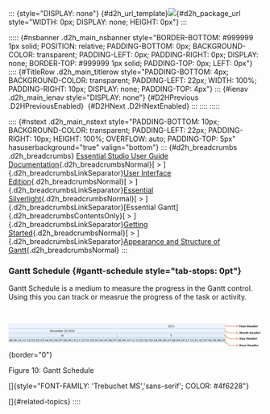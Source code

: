 ::: {style="DISPLAY: none"}
[](ms-xhelp:///?Id=d2h_url_template){#d2h_url_template}![](!package_url!){#d2h_package_url style="WIDTH: 0px; DISPLAY: none; HEIGHT: 0px"}
:::

::::: {#nsbanner .d2h_main_nsbanner style="BORDER-BOTTOM: #999999 1px solid; POSITION: relative; PADDING-BOTTOM: 0px; BACKGROUND-COLOR: transparent; PADDING-LEFT: 0px; PADDING-RIGHT: 0px; DISPLAY: none; BORDER-TOP: #999999 1px solid; PADDING-TOP: 0px; LEFT: 0px"}
:::: {#TitleRow .d2h_main_titlerow style="PADDING-BOTTOM: 4px; BACKGROUND-COLOR: transparent; PADDING-LEFT: 22px; WIDTH: 100%; PADDING-RIGHT: 10px; DISPLAY: none; PADDING-TOP: 4px"}
::: {#ienav .d2h_main_ienav style="DISPLAY: none"}
[](ms-xhelp:///?Id=e2702e7b-5d2b-4639-a5cc-caf41f76eb09){#D2HPrevious .D2HPreviousEnabled}  [](ms-xhelp:///?Id=177e0f27-f1e6-4d20-b842-49f30fd5e75c){#D2HNext .D2HNextEnabled}
:::
::::
:::::

:::: {#nstext .d2h_main_nstext style="PADDING-BOTTOM: 10px; BACKGROUND-COLOR: transparent; PADDING-LEFT: 22px; PADDING-RIGHT: 10px; HEIGHT: 100%; OVERFLOW: auto; PADDING-TOP: 5px" hasuserbackground="true" valign="bottom"}
::: {#d2h_breadcrumbs .d2h_breadcrumbs}
[Essential Studio User Guide Documentation](ms-xhelp:///?Id=12457748-09e3-4d74-a240-8e049cedf030){.d2h_breadcrumbsNormal}[ \> ]{.d2h_breadcrumbsLinkSeparator}[User Interface Edition](ms-xhelp:///?Id=c29296b7-531c-413b-a0ec-488ca1f7f669){.d2h_breadcrumbsNormal}[ \> ]{.d2h_breadcrumbsLinkSeparator}[Essential Silverlight](ms-xhelp:///?Id=66221bd1-ba2e-43c2-94a7-618f50e01d24){.d2h_breadcrumbsNormal}[ \> ]{.d2h_breadcrumbsLinkSeparator}[Essential Gantt]{.d2h_breadcrumbsContentsOnly}[ \> ]{.d2h_breadcrumbsLinkSeparator}[Getting Started](ms-xhelp:///?Id=35f72cf8-9b12-4131-ab30-00a5a199c143){.d2h_breadcrumbsNormal}[ \> ]{.d2h_breadcrumbsLinkSeparator}[Appearance and Structure of Gantt](ms-xhelp:///?Id=a51e9739-758b-4256-a7f7-ebb646e055d1){.d2h_breadcrumbsNormal}
:::

### Gantt Schedule {#gantt-schedule style="tab-stops: 0pt"}

Gantt Schedule is a medium to measure the progress in the Gantt control. Using this you can track or measrue the progress of the task or activity.

 

![](ImagesExt/image63_10.jpg){border="0"}

Figure 10: Gantt Schedule

[]{style="FONT-FAMILY: 'Trebuchet MS','sans-serif'; COLOR: #4f6228"} 

[]{#related-topics}
::::
